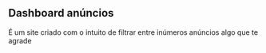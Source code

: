 <meta charset="UTF-8">

# 


## Dashboard anúncios
É um site criado com o intuito de filtrar entre inúmeros anúncios algo que te agrade
